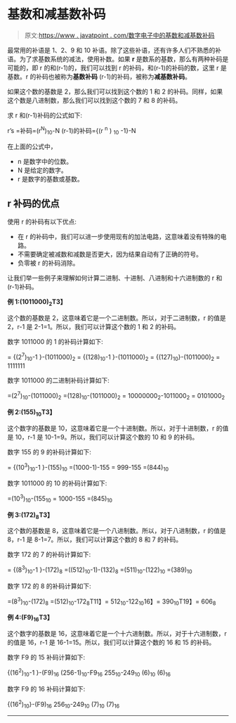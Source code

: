 # 基数和减基数补码

> 原文:[https://www . javatpoint . com/数字电子中的基数和减基数补码](https://www.javatpoint.com/radix-and-diminished-radix-complement-in-digital-electronics)

最常用的补语是 1、2、9 和 10 补语。除了这些补语，还有许多人们不熟悉的补语。为了求基数系统的减法，使用补数。如果 **r** 是数系的基数，那么有两种补码是可能的，即 r 的和(r-1)的，我们可以找到 r 的补码，和(r-1)的补码的数，这里 r 是基数。r 的补码也被称为**基数补码** (r-1)的补码，被称为**减基数补码**。

如果这个数的基数是 2，那么我们可以找到这个数的 1 和 2 的补码。同样，如果这个数是八进制数，那么我们可以找到这个数的 7 和 8 的补码。

求 r 和(r-1)补码的公式如下:

r’s =补码=(r<sup>N</sup>)<sub>10</sub>-N
(r-1)的补码={(r <sup>n</sup> ) <sub>10</sub> -1}-N

在上面的公式中，

*   n 是数字中的位数。
*   N 是给定的数字。
*   r 是数字的基数或基数。

## r 补码的优点

使用 r 的补码有以下优点:

*   在 r 的补码中，我们可以进一步使用现有的加法电路，这意味着没有特殊的电路。
*   不需要确定被减数和减数是否更大，因为结果自动有了正确的符号。
*   负零被 r 的补码消除。

让我们举一些例子来理解如何计算二进制、十进制、八进制和十六进制数的 r 和(r-1)补码。

**例 1:(1011000)<sub>2</sub>T3】**

这个数的基数是 2，这意味着它是一个二进制数。所以，对于二进制数，r 的值是 2，r-1 是 2-1=1。所以，我们可以计算这个数的 1 和 2 的补码。

数字 1011000 的 1 的补码计算如下:

= {(2<sup>7</sup>)<sub>10</sub>-1 }-(1011000)<sub>2</sub>
= {(128)<sub>10</sub>-1 }-(1011000)<sub>2</sub>
= {(127)<sub>10</sub>}-(1011000)<sub>2</sub>
= 1111111

数字 1011000 的二进制补码计算如下:

=(2<sup>7</sup>)<sub>10</sub>-(1011000)<sub>2</sub>
=(128)<sub>10</sub>-(1011000)<sub>2</sub>
= 10000000<sub>2</sub>-1011000<sub>2</sub>
= 0101000<sub>2</sub>

**例 2:(155)<sub>10</sub>T3】**

这个数字的基数是 10，这意味着它是一个十进制数。所以，对于十进制数，r 的值是 10，r-1 是 10-1=9。所以，我们可以计算这个数的 10 和 9 的补码。

数字 155 的 9 的补码计算如下:

= {(10<sup>3</sup>)<sub>10</sub>-1 }-(155)<sub>10</sub>
=(1000-1)-155
= 999-155
=(844)<sub>10</sub>

数字 1011000 的 10 的补码计算如下:

=(10<sup>3</sup>)<sub>10</sub>-(155<sub>10</sub>
= 1000-155
=(845)<sub>10</sub>

**例 3:(172)<sub>8</sub>T3】**

这个数的基数是 8，这意味着它是一个八进制数。所以，对于八进制数，r 的值是 8，r-1 是 8-1=7。所以，我们可以计算这个数的 8 和 7 的补码。

数字 172 的 7 的补码计算如下:

= {(8<sup>3</sup>)<sub>10</sub>-1 }-(172)<sub>8</sub>
=((512)<sub>10</sub>-1)-(132)<sub>8</sub>
=(511)<sub>10</sub>-(122)<sub>10</sub>
=(389)<sub>10</sub>

数字 172 的 8 的补码计算如下:

=(8<sup>3</sup>)<sub>10</sub>-(172)<sub>8</sub>
=(512)<sub>10</sub>-172<sub>8</sub>T11】= 512<sub>10</sub>-122<sub>10</sub>16】= 390<sub>10</sub>T19】= 606<sub>8</sub>

**例 4:(F9)<sub>16</sub>T3】**

这个数字的基数是 16，这意味着它是一个十六进制数。所以，对于十六进制数，r 的值是 16，r-1 是 16-1=15。所以，我们可以计算这个数的 16 和 15 的补码。

数字 F9 的 15 补码计算如下:

{(16<sup>2</sup>)<sub>10</sub>-1 }-(F9)<sub>16</sub>
(256-1)<sub>10</sub>-F9<sub>16</sub>
255<sub>10</sub>-249<sub>10</sub>
(6)<sub>10</sub>
(6)<sub>16</sub>

数字 F9 的 16 补码计算如下:

{(16<sup>2</sup>)<sub>10</sub>}-(F9)<sub>16</sub>
256<sub>10</sub>-249<sub>10</sub>
(7)<sub>10</sub>
(7)<sub>16</sub>

* * *
